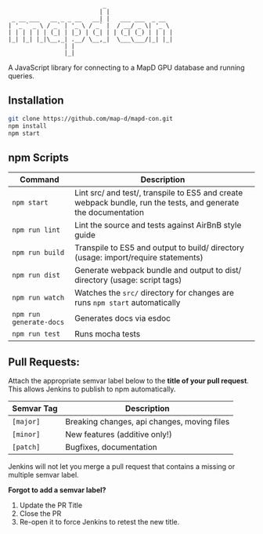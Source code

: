 ```                           
                           _                   
                          | |                  
 _ __ ___   __ _ _ __   __| |   ___ ___  _ __  
| '_ ` _ \ / _` | '_ \ / _` |  / __/ _ \| '_ \ 
| | | | | | (_| | |_) | (_| | | (_| (_) | | | |
|_| |_| |_|\__,_| .__/ \__,_|  \___\___/|_| |_|
                | |                            
                |_|                            
```
A JavaScript library for connecting to a MapD GPU database and running queries.

## Installation

```bash
git clone https://github.com/map-d/mapd-con.git
npm install
npm start
```

## npm Scripts

Command | Description
--- | ---
`npm start` | Lint src/ and test/, transpile to ES5 and create webpack bundle, run the tests, and generate the documentation
`npm run lint` | Lint the source and tests against AirBnB style guide
`npm run build` | Transpile to ES5 and output to build/ directory (usage: import/require statements)
`npm run dist` | Generate webpack bundle and output to dist/ directory (usage: script tags)
`npm run watch` | Watches the `src/` directory for changes are runs `npm start` automatically
`npm run generate-docs` | Generates docs via esdoc
`npm run test` | Runs mocha tests

## Pull Requests:

Attach the appropriate semvar label below to the **title of your pull request**. This allows Jenkins to publish to npm automatically.

Semvar Tag | Description
--- | ---
`[major]` | Breaking changes, api changes, moving files
`[minor]` | New features (additive only!)
`[patch]` | Bugfixes, documentation

Jenkins will not let you merge a pull request that contains a missing or multiple semvar label.

**Forgot to add a semvar label?**
1. Update the PR Title
2. Close the PR
3. Re-open it to force Jenkins to retest the new title.

